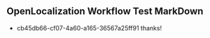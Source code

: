## OpenLocalization Workflow Test MarkDown
* cb45db66-cf07-4a60-a165-36567a25ff91 thanks!

<!--HONumber=Aug16_HO1-->


